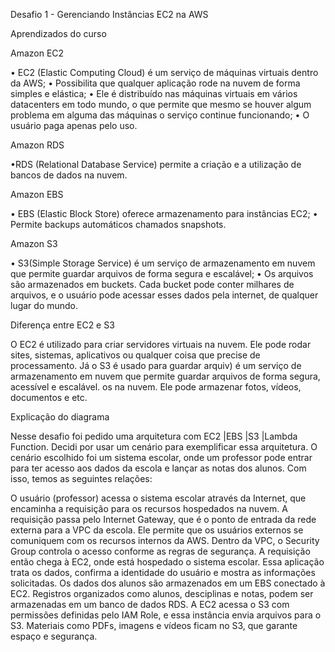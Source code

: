 Desafio 1 - Gerenciando Instâncias EC2 na AWS 

Aprendizados do curso

Amazon EC2

• EC2 (Elastic Computing Cloud) é um serviço de máquinas virtuais dentro da AWS;
 • Possibilita que qualquer aplicação rode na nuvem de forma simples e elástica;
 • Ele é distribuído nas máquinas virtuais em vários datacenters em todo mundo, o que permite que mesmo se houver algum problema em alguma das máquinas o serviço continue funcionando;
• O usuário paga apenas pelo uso.

Amazon RDS

•RDS (Relational Database Service) permite a criação e a utilização de bancos de dados na nuvem.

Amazon EBS

• EBS (Elastic Block Store) oferece armazenamento para instâncias EC2;
• Permite backups automáticos chamados snapshots.

Amazon S3

• S3(Simple Storage Service) é um serviço de armazenamento em nuvem que permite guardar arquivos de forma segura e escalável;
• Os arquivos são armazenados em buckets. Cada bucket pode conter milhares de arquivos, e o usuário pode acessar esses dados pela internet, de qualquer lugar do mundo. 


Diferença entre EC2 e S3

O EC2 é utilizado para criar servidores virtuais na nuvem. Ele pode rodar sites, sistemas, aplicativos ou qualquer coisa que precise de processamento.
Já o S3 é usado para guardar arquiv) é um serviço de armazenamento em nuvem que permite guardar arquivos de forma segura, acessível e escalável. os na nuvem. Ele pode armazenar fotos, vídeos, documentos e etc.


Explicação do diagrama

Nesse desafio foi pedido uma arquitetura com EC2 |EBS |S3 |Lambda Function. Decidi por usar um cenário para exemplificar essa arquitetura. O cenário  escolhido foi um sistema escolar, 
onde um professor pode entrar para ter acesso aos dados da escola e lançar as notas dos alunos. Com isso, temos as seguintes relações:

O usuário (professor) acessa o sistema escolar através da Internet, que encaminha a requisição para os recursos hospedados na nuvem. A requisição passa pelo Internet Gateway, que é o ponto de entrada da rede externa para a VPC da escola. Ele permite que os usuários externos se comuniquem com os recursos internos da AWS. 
Dentro da VPC, o Security Group controla o acesso conforme as regras de segurança. A requisição então chega à EC2, onde está hospedado o sistema escolar. Essa aplicação trata os dados, confirma a identidade do usuário e mostra as informações solicitadas.
Os dados dos alunos são armazenados em um EBS conectado à EC2. Registros organizados como alunos, desciplinas e notas, podem ser armazenadas em um banco de dados RDS.
A EC2 acessa o S3 com permissões definidas pelo IAM Role, e essa instância envia arquivos para o S3. Materiais como PDFs, imagens e vídeos ficam no S3, que garante espaço e segurança.

